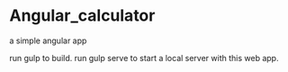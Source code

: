 # Angular_calculator
a simple angular app

run gulp to build.
run gulp serve to start a local server with this web app.
